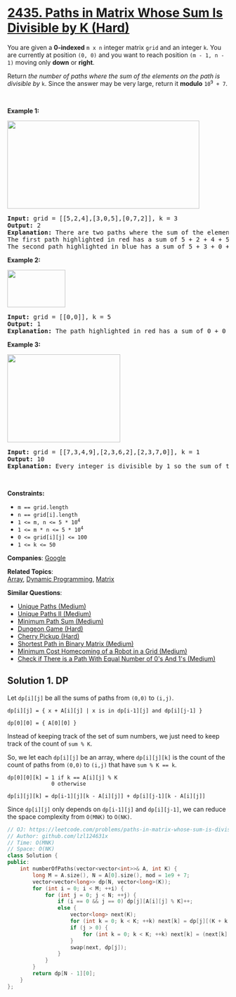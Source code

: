 # [2435. Paths in Matrix Whose Sum Is Divisible by K (Hard)](https://leetcode.com/problems/paths-in-matrix-whose-sum-is-divisible-by-k)

<p>You are given a <strong>0-indexed</strong> <code>m x n</code> integer matrix <code>grid</code> and an integer <code>k</code>. You are currently at position <code>(0, 0)</code> and you want to reach position <code>(m - 1, n - 1)</code> moving only <strong>down</strong> or <strong>right</strong>.</p>
<p>Return<em> the number of paths where the sum of the elements on the path is divisible by </em><code>k</code>. Since the answer may be very large, return it <strong>modulo</strong> <code>10<sup>9</sup> + 7</code>.</p>
<p>&nbsp;</p>
<p><strong class="example">Example 1:</strong></p>
<img src="https://assets.leetcode.com/uploads/2022/08/13/image-20220813183124-1.png" style="width: 437px; height: 200px;">
<pre><strong>Input:</strong> grid = [[5,2,4],[3,0,5],[0,7,2]], k = 3
<strong>Output:</strong> 2
<strong>Explanation:</strong> There are two paths where the sum of the elements on the path is divisible by k.
The first path highlighted in red has a sum of 5 + 2 + 4 + 5 + 2 = 18 which is divisible by 3.
The second path highlighted in blue has a sum of 5 + 3 + 0 + 5 + 2 = 15 which is divisible by 3.
</pre>
<p><strong class="example">Example 2:</strong></p>
<img src="https://assets.leetcode.com/uploads/2022/08/17/image-20220817112930-3.png" style="height: 85px; width: 132px;">
<pre><strong>Input:</strong> grid = [[0,0]], k = 5
<strong>Output:</strong> 1
<strong>Explanation:</strong> The path highlighted in red has a sum of 0 + 0 = 0 which is divisible by 5.
</pre>
<p><strong class="example">Example 3:</strong></p>
<img src="https://assets.leetcode.com/uploads/2022/08/12/image-20220812224605-3.png" style="width: 257px; height: 200px;">
<pre><strong>Input:</strong> grid = [[7,3,4,9],[2,3,6,2],[2,3,7,0]], k = 1
<strong>Output:</strong> 10
<strong>Explanation:</strong> Every integer is divisible by 1 so the sum of the elements on every possible path is divisible by k.
</pre>
<p>&nbsp;</p>
<p><strong>Constraints:</strong></p>
<ul>
	<li><code>m == grid.length</code></li>
	<li><code>n == grid[i].length</code></li>
	<li><code>1 &lt;= m, n &lt;= 5 * 10<sup>4</sup></code></li>
	<li><code>1 &lt;= m * n &lt;= 5 * 10<sup>4</sup></code></li>
	<li><code>0 &lt;= grid[i][j] &lt;= 100</code></li>
	<li><code>1 &lt;= k &lt;= 50</code></li>
</ul>

**Companies**:
[Google](https://leetcode.com/company/google)

**Related Topics**:  
[Array](https://leetcode.com/tag/array/), [Dynamic Programming](https://leetcode.com/tag/dynamic-programming/), [Matrix](https://leetcode.com/tag/matrix/)

**Similar Questions**:
* [Unique Paths (Medium)](https://leetcode.com/problems/unique-paths/)
* [Unique Paths II (Medium)](https://leetcode.com/problems/unique-paths-ii/)
* [Minimum Path Sum (Medium)](https://leetcode.com/problems/minimum-path-sum/)
* [Dungeon Game (Hard)](https://leetcode.com/problems/dungeon-game/)
* [Cherry Pickup (Hard)](https://leetcode.com/problems/cherry-pickup/)
* [Shortest Path in Binary Matrix (Medium)](https://leetcode.com/problems/shortest-path-in-binary-matrix/)
* [Minimum Cost Homecoming of a Robot in a Grid (Medium)](https://leetcode.com/problems/minimum-cost-homecoming-of-a-robot-in-a-grid/)
* [Check if There is a Path With Equal Number of 0's And 1's (Medium)](https://leetcode.com/problems/check-if-there-is-a-path-with-equal-number-of-0s-and-1s/)

## Solution 1. DP

Let `dp[i][j]` be all the sums of paths from `(0,0)` to `(i,j)`.

```
dp[i][j] = { x + A[i][j] | x is in dp[i-1][j] and dp[i][j-1] }

dp[0][0] = { A[0][0] }
```

Instead of keeping track of the set of sum numbers, we just need to keep track of the count of `sum % K`.

So, we let each `dp[i][j]` be an array, where `dp[i][j][k]` is the count of the count of paths from `(0,0)` to `(i,j)` that have `sum % K == k`.

```
dp[0][0][k] = 1 if k == A[i][j] % K
              0 otherwise

dp[i][j][k] = dp[i-1][j][k - A[i][j]] + dp[i][j-1][k - A[i][j]]
```

Since `dp[i][j]` only depends on `dp[i-1][j]` and `dp[i][j-1]`, we can reduce the space complexity from `O(MNK)` to `O(NK)`.


```cpp
// OJ: https://leetcode.com/problems/paths-in-matrix-whose-sum-is-divisible-by-k
// Author: github.com/lzl124631x
// Time: O(MNK)
// Space: O(NK)
class Solution {
public:
    int numberOfPaths(vector<vector<int>>& A, int K) {
        long M = A.size(), N = A[0].size(), mod = 1e9 + 7;
        vector<vector<long>> dp(N, vector<long>(K));
        for (int i = 0; i < M; ++i) {
            for (int j = 0; j < N; ++j) {
                if (i == 0 && j == 0) dp[j][A[i][j] % K]++;
                else {
                    vector<long> next(K);
                    for (int k = 0; k < K; ++k) next[k] = dp[j][(K + k - A[i][j] % K) % K];
                    if (j > 0) {
                        for (int k = 0; k < K; ++k) next[k] = (next[k] + dp[j - 1][(K + k - A[i][j] % K) % K]) % mod;
                    }
                    swap(next, dp[j]);
                }
            }
        }
        return dp[N - 1][0];
    }
};
```